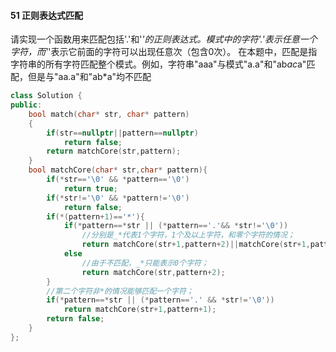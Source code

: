#### 51 正则表达式匹配

请实现一个函数用来匹配包括'.'和'*'的正则表达式。模式中的字符'.'表示任意一个字符，而'*'表示它前面的字符可以出现任意次（包含0次）。 在本题中，匹配是指字符串的所有字符匹配整个模式。例如，字符串"aaa"与模式"a.a"和"ab*ac*a"匹配，但是与"aa.a"和"ab*a"均不匹配

```c++
class Solution {
public:
    bool match(char* str, char* pattern)
    {
        if(str==nullptr||pattern==nullptr)
            return false;
        return matchCore(str,pattern);
    }
    bool matchCore(char* str,char* pattern){
        if(*str=='\0' && *pattern=='\0')
            return true;
        if(*str!='\0' && *pattern!='\0')
            return false;
        if(*(pattern+1)=='*'){
            if(*pattern==*str || (*pattern=='.'&& *str!='\0'))
                //分别是_*代表1个字符，1个及以上字符，和零个字符的情况；
                return matchCore(str+1,pattern+2)||matchCore(str+1,pattern)||matchCore(str,pattern+2);
            else
                //由于不匹配，_*只能表示0个字符；
                return matchCore(str,pattern+2);
        }
        //第二个字符非*的情况能够匹配一个字符；
        if(*pattern==*str || (*pattern=='.' && *str!='\0'))
            return matchCore(str+1,pattern+1);
        return false;
    }
};
```


